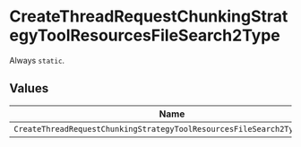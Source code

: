 # CreateThreadRequestChunkingStrategyToolResourcesFileSearch2Type

Always `static`.


## Values

| Name                                                                    | Value                                                                   |
| ----------------------------------------------------------------------- | ----------------------------------------------------------------------- |
| `CreateThreadRequestChunkingStrategyToolResourcesFileSearch2TypeStatic` | static                                                                  |